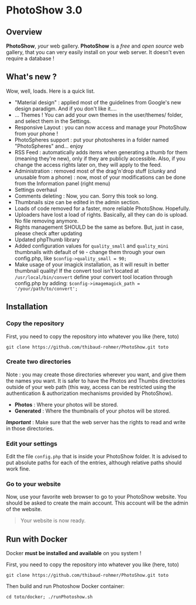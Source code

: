# PhotoShow 3.0

## Overview

**PhotoShow**, *your* web gallery. **PhotoShow** is a *free* and *open source* web gallery, that you can very easily install on your web server. It doesn't even require a database !

## What's new ?

Wow, well, loads. Here is a quick list.
* "Material design" : applied most of the guidelines from Google's new design paradigm. And if you don't like it....
* ... Themes ! You can add your own themes in the user/themes/ folder, and select them in the Settings.
* Responsive Layout : you can now access and manage your PhotoShow from your phone !
* PhotoSpheres support : put your photosheres in a folder named "PhotoSpheres" and... enjoy
* RSS Feed : automatically adds items when generating a thumb for them (meaning they're new), only if they are publicly accessible. Also, if you change the access rights later on, they will apply to the feed.
* Administration : removed most of the drag'n'drop stuff (clunky and unusable from a phone) : now, most of your modifications can be done from the Information panel (right menu)
* Settings overhaul
* Comments deleting : Now, you can. Sorry this took so long.
* Thumbnails size can be edited in the admin section.
* Loads of code removed for a faster, more reliable PhotoShow. Hopefully.
* Uploaders have lost a load of rights. Basically, all they can do is upload. No file removing anymore.
* Rights management SHOULD be the same as before. But, just in case, please check after updating
* Updated phpThumb library
* Added configuration values for `quality_small` and `quality_mini` thumbnails with default of `90` - change them through your own config.php, like `$config->quality_small = 90;`  
* Make usage of your imagick installation, as it will result in better thumbnail quality! If the convert tool isn't located at `/usr/local/bin/convert` define your convert tool location through config.php by adding: `$config->imagemagick_path = '/your/path/to/convert';`

## Installation

### Copy the repository

First, you need to copy the repository into whatever you like (here, toto)

`git clone https://github.com/thibaud-rohmer/PhotoShow.git toto`

### Create two directories

Note : you may create those directories wherever you want, and give them the names you want. It is safer to have the Photos and Thumbs directories outside of your web path (this way, access can be restricted using the authentication & authorization mechanisms provided by PhotoShow).

* **Photos** : Where your photos will be stored.
* **Generated** : Where the thumbnails of your photos will be stored. 

***Important*** : Make sure that the web server has the rights to read and write in those directories.

### Edit your settings

Edit the file `config.php` that is inside your PhotoShow folder. It is advised to put absolute paths for each of the entries, although relative paths should work fine.

### Go to your website

Now, use your favorite web browser to go to your PhotoShow website. You should be asked to create the main account. This account will be the admin of the website.

> Your website is now ready.

## Run with Docker

Docker **must be installed and available** on you system !

First, you need to copy the repository into whatever you like (here, toto)

`git clone https://github.com/thibaud-rohmer/PhotoShow.git toto`

Then build and run Photoshow Docker container:

`cd toto/docker; ./runPhotoshow.sh`
